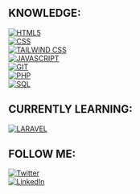 
## KNOWLEDGE:
[![HTML5](https://img.shields.io/badge/HTML5-E34F26?style=for-the-badge&logo=HTML5&logoColor=white&labelColor=101010)]()
</br>
[![CSS](https://img.shields.io/badge/CSS-1572B6?style=for-the-badge&logo=CSS3&logoColor=white&labelColor=101010)]()
</br>
[![TAILWIND CSS](https://img.shields.io/badge/TAILWIND%20CSS-06B6D4?style=for-the-badge&logo=Tailwind-CSS&logoColor=white&labelColor=101010)]()
</br>
[![JAVASCRIPT](https://img.shields.io/badge/JAVASCRIPT-F7DF1E?style=for-the-badge&logo=JavaScript&logoColor=white&labelColor=101010)]()
</br>
[![GIT](https://img.shields.io/badge/GIT-F05032?style=for-the-badge&logo=Git&logoColor=white&labelColor=101010)]()
</br>
[![PHP](https://img.shields.io/badge/PHP-777BB4?style=for-the-badge&logo=PHP&logoColor=white&labelColor=101010)]()
</br>
[![SQL](https://img.shields.io/badge/SQL-003C71?style=for-the-badge&logo=MySQL&logoColor=white&labelColor=101010)]()
</br>

## CURRENTLY LEARNING:
[![LARAVEL](https://img.shields.io/badge/LARAVEL-FF2D20?style=for-the-badge&logo=Laravel&logoColor=white&labelColor=101010)]()






## FOLLOW ME:

[![Twitter](https://img.shields.io/badge/Twitter-@JL_Roble-1DA1F2?style=for-the-badge&logo=twitter&logoColor=white&labelColor=101010)](https://twitter.com/JL_Roble)
</br>
[![LinkedIn](https://img.shields.io/badge/LinkedIn-Jose_Luís_Robledo-0077B5?style=for-the-badge&logo=linkedin&logoColor=white&labelColor=101010)](https://www.linkedin.com/in/jose-luis-robledo-587062146/)







<!--
**Robledogar/robledogar** is a ✨ _special_ ✨ repository because its `README.md` (this file) appears on your GitHub profile.

Here are some ideas to get you started:

- 🔭 I’m currently working on ...
- 🌱 I’m currently learning ...
- 👯 I’m looking to collaborate on ...
- 🤔 I’m looking for help with ...
- 💬 Ask me about ...
- 📫 How to reach me: ...
- 😄 Pronouns: ...
- ⚡ Fun fact: ...
-->
